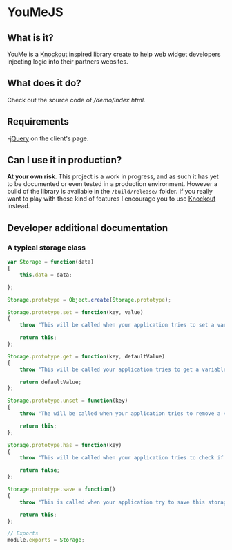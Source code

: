 YouMeJS
===

What is it?
---

YouMe is a [Knockout](https://github.com/knockout/knockout) inspired library create to help web widget developers injecting logic into their partners websites.


What does it do?
---

Check out the source code of */demo/index.html*.

Requirements
---

-[jQuery](https://github.com/jquery/jquery) on the client's page.

Can I use it in production?
---

**At your own risk**.
This project is a work in progress, and as such it has yet to be documented or even tested in a production environment.
However a build of the library is available in the `/build/release/` folder.
If you really want to play with those kind of features I encourage you to use [Knockout](https://github.com/knockout/knockout) instead.

Developer additional documentation
---

### A typical storage class
```js
var Storage = function(data)
{
    this.data = data;

};

Storage.prototype = Object.create(Storage.prototype);

Storage.prototype.set = function(key, value)
{
    throw "This will be called when your application tries to set a variable in the storage.";

    return this;
};

Storage.prototype.get = function(key, defaultValue)
{
    throw "This will be called your application tries to get a variable from the storage. If you don't have the variable please return the defaultValue argument.";

    return defaultValue;
};

Storage.prototype.unset = function(key)
{
    throw "The will be called when your application tries to remove a variable from the storage.";

    return this;
};

Storage.prototype.has = function(key)
{
    throw "This will be called when your application tries to check if a variable exists in your storage.";

    return false;
};

Storage.prototype.save = function()
{
    throw "This is called when your application try to save this storage. Is typically when you send stored data to your server or something..!";

    return this;
};

// Exports
module.exports = Storage;
```